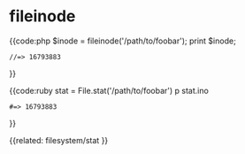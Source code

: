 # fileinode

{{code:php
    $inode = fileinode('/path/to/foobar');
    print $inode;

    //=> 16793883
}}

{{code:ruby
    stat = File.stat('/path/to/foobar')
    p stat.ino

    #=> 16793883
}}


{{related:
    filesystem/stat
}}
